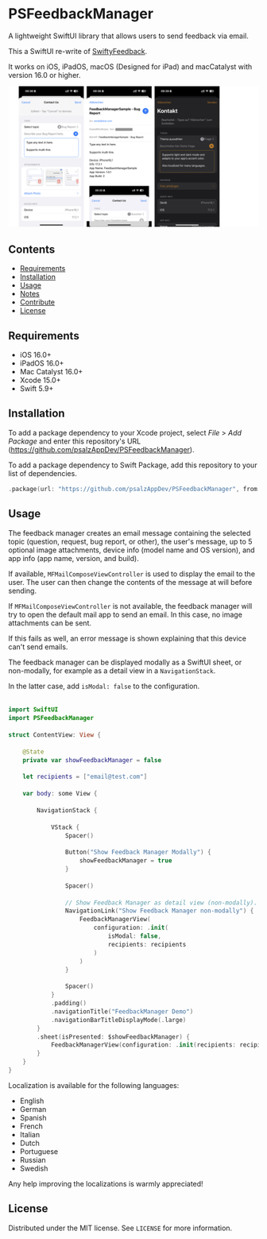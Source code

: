 # PSFeedbackManager

A lightweight SwiftUI library that allows users to send feedback via email.

This a SwiftUI re-write of [SwiftyFeedback](https://github.com/juanpablofernandez/SwiftyFeedback).

It works on iOS, iPadOS, macOS (Designed for iPad) and macCatalyst with version 16.0 or higher.

![](Screenshots/Screenshots.jpeg)

## Contents

* [Requirements](#requirements)
* [Installation](#installation)
* [Usage](#usage)
* [Notes](#notes)
* [Contribute](#contribute)
* [License](#license)

## Requirements

- iOS 16.0+
- iPadOS 16.0+
- Mac Catalyst 16.0+
- Xcode 15.0+
- Swift 5.9+

## Installation

To add a package dependency to your Xcode project, select _File_ > _Add Package_ and enter this repository's URL (https://github.com/psalzAppDev/PSFeedbackManager).

To add a package dependency to Swift Package, add this repository to your list of dependencies.
```swift
.package(url: "https://github.com/psalzAppDev/PSFeedbackManager", from: Version(1, 1, 0))
```
## Usage

The feedback manager creates an email message containing the selected topic
(question, request, bug report, or other), the user's message, up to 5 optional
image attachments, device info (model name and OS version), and app info
(app name, version, and build).

If available, `MFMailComposeViewController` is used to display the email to the
user. The user can then change the contents of the message at will before sending.

If `MFMailComposeViewController` is not available, the feedback manager will try
to open the default mail app to send an email. In this case, no image attachments
can be sent.

If this fails as well, an error message is shown explaining that this device
can't send emails.

The feedback manager can be displayed modally as a SwiftUI sheet, or non-modally,
for example as a detail view in a `NavigationStack`.

In the latter case, add `isModal: false` to the configuration.

```swift

import SwiftUI
import PSFeedbackManager

struct ContentView: View {

    @State
    private var showFeedbackManager = false

    let recipients = ["email@test.com"]

    var body: some View {
        
        NavigationStack {

            VStack {
                Spacer()

                Button("Show Feedback Manager Modally") {
                    showFeedbackManager = true
                }

                Spacer()

                // Show Feedback Manager as detail view (non-modally).
                NavigationLink("Show Feedback Manager non-modally") {
                    FeedbackManagerView(
                        configuration: .init(
                            isModal: false,
                            recipients: recipients
                        )
                    )
                }

                Spacer()
            }
            .padding()
            .navigationTitle("FeedbackManager Demo")
            .navigationBarTitleDisplayMode(.large)
        }
        .sheet(isPresented: $showFeedbackManager) {
            FeedbackManagerView(configuration: .init(recipients: recipients))
        }
    }
}
```

Localization is available for the following languages:
- English
- German
- Spanish
- French
- Italian
- Dutch
- Portuguese
- Russian
- Swedish

Any help improving the localizations is warmly appreciated!

## License

Distributed under the MIT license. See ``LICENSE`` for more information.
